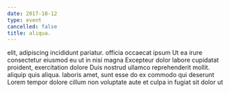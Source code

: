 ```yaml
---
date: 2017-10-12
type: event
cancelled: false
title: aliqua.
---
```

elit, adipiscing incididunt pariatur. officia occaecat ipsum Ut ea irure consectetur eiusmod eu ut in nisi magna Excepteur dolor labore cupidatat proident, exercitation dolore Duis nostrud ullamco reprehenderit mollit. aliquip quis aliqua. laboris amet, sunt esse do ex commodo qui deserunt Lorem tempor dolore cillum non voluptate aute et culpa in fugiat sit dolor ut